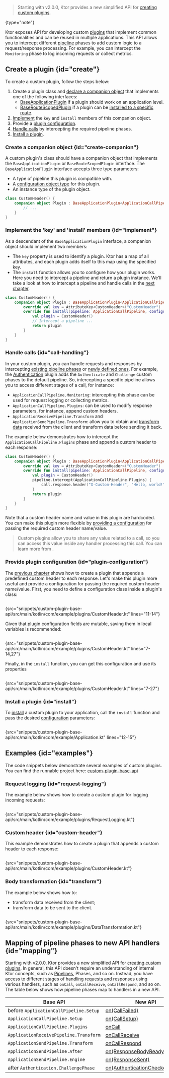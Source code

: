 [//]: # (title: Custom plugins - Base API)

<microformat>
<var name="example_name" value="custom-plugin-base-api"/>
<include src="lib.xml" include-id="download_example"/>
</microformat>

> Starting with v2.0.0, Ktor provides a new simplified API for [creating custom plugins](custom_plugins.md).
>
{type="note"}

Ktor exposes API for developing custom [plugins](Plugins.md) that implement common functionalities and can be reused in multiple applications. 
This API allows you to intercept different [pipeline](Pipelines.md) phases to add custom logic to a request/response processing.
For example, you can intercept the `Monitoring` phase to log incoming requests or collect metrics.

## Create a plugin {id="create"}
To create a custom plugin, follow the steps below:

1. Create a plugin class and [declare a companion object](#create-companion) that implements one of the following interfaces:
   - [BaseApplicationPlugin](https://api.ktor.io/ktor-server/ktor-server-core/io.ktor.server.application/-base-application-plugin/index.html) if a plugin should work on an application level.
   - [BaseRouteScopedPlugin](https://api.ktor.io/ktor-server/ktor-server-core/io.ktor.server.application/-base-route-scoped-plugin/index.html) if a plugin can be [installed to a specific route](Plugins.md#install-route).
2. [Implement](#implement) the `key` and `install` members of this companion object.
3. Provide a [plugin configuration](#plugin-configuration).
4. [Handle calls](#call-handling) by intercepting the required pipeline phases. 
5. [Install a plugin](#install).


### Create a companion object {id="create-companion"}

A custom plugin's class should have a companion object that implements the `BaseApplicationPlugin` or `BaseRouteScopedPlugin` interface.
The `BaseApplicationPlugin` interface accepts three type parameters:
- A type of pipeline this plugin is compatible with.
- A [configuration object type](#plugin-configuration) for this plugin.
- An instance type of the plugin object.

```kotlin
class CustomHeader() {
    companion object Plugin : BaseApplicationPlugin<ApplicationCallPipeline, Configuration, CustomHeader> {
        // ...
    }
}
```

### Implement the 'key' and 'install' members {id="implement"}

As a descendant of the `BaseApplicationPlugin` interface, a companion object should implement two members:
- The `key` property is used to identify a plugin. Ktor has a map of all attributes, and each plugin adds itself to this map using the specified key.
- The `install` function allows you to configure how your plugin works. Here you need to intercept a pipeline and return a plugin instance. We'll take a look at how to intercept a pipeline and handle calls in the [next chapter](#call-handling).

```kotlin
class CustomHeader() {
    companion object Plugin : BaseApplicationPlugin<ApplicationCallPipeline, Configuration, CustomHeader> {
        override val key = AttributeKey<CustomHeader>("CustomHeader")
        override fun install(pipeline: ApplicationCallPipeline, configure: Configuration.() -> Unit): CustomHeader {
            val plugin = CustomHeader()
            // Intercept a pipeline ...
            return plugin
        }
    }
}
```

### Handle calls {id="call-handling"}

In your custom plugin, you can handle requests and responses by intercepting [existing pipeline phases](Pipelines.md#ktor-pipelines) or [newly defined ones](Pipelines.md#phases). For example, the [Authentication](authentication.md) plugin adds the `Authenticate` and `Challenge` custom phases to the default pipeline. So, intercepting a specific pipeline allows you to access different stages of a call, for instance:

- `ApplicationCallPipeline.Monitoring`: intercepting this phase can be used for request logging or collecting metrics.
- `ApplicationCallPipeline.Plugins`: can be used to modify response parameters, for instance, append custom headers.
- `ApplicationReceivePipeline.Transform` and `ApplicationSendPipeline.Transform`: allow you to obtain and [transform data](#transform) received from the client and transform data before sending it back.

The example below demonstrates how to intercept the `ApplicationCallPipeline.Plugins` phase and append a custom header to each response:

```kotlin
class CustomHeader() {
    companion object Plugin : BaseApplicationPlugin<ApplicationCallPipeline, Configuration, CustomHeader> {
        override val key = AttributeKey<CustomHeader>("CustomHeader")
        override fun install(pipeline: ApplicationCallPipeline, configure: Configuration.() -> Unit): CustomHeader {
            val plugin = CustomHeader()
            pipeline.intercept(ApplicationCallPipeline.Plugins) {
                call.response.header("X-Custom-Header", "Hello, world!")
            }
            return plugin
        }
    }
}
```

Note that a custom header name and value in this plugin are hardcoded. You can make this plugin more flexible by [providing a configuration](#plugin-configuration) for passing the required custom header name/value.

> Custom plugins allow you to share any value related to a call, so you can access this value inside any handler processing this call. You can learn more from [](custom_plugins.md#call-state).


### Provide plugin configuration {id="plugin-configuration"}

The [previous chapter](#call-handling) shows how to create a plugin that appends a predefined custom header to each response. Let's make this plugin more useful and provide a configuration for passing the required custom header name/value. First, you need to define a configuration class inside a plugin's class:

```kotlin
```
{src="snippets/custom-plugin-base-api/src/main/kotlin/com/example/plugins/CustomHeader.kt" lines="11-14"}

Given that plugin configuration fields are mutable, saving them in local variables is recommended:

```kotlin
```
{src="snippets/custom-plugin-base-api/src/main/kotlin/com/example/plugins/CustomHeader.kt" lines="7-14,27"}

Finally, in the `install` function, you can get this configuration and use its properties 

```kotlin
```
{src="snippets/custom-plugin-base-api/src/main/kotlin/com/example/plugins/CustomHeader.kt" lines="7-27"}



### Install a plugin {id="install"}

To [install](Plugins.md#install) a custom plugin to your application, call the `install` function and pass the desired [configuration](#plugin-configuration) parameters:

```kotlin
```
{src="snippets/custom-plugin-base-api/src/main/kotlin/com/example/Application.kt" lines="12-15"}


## Examples {id="examples"}

The code snippets below demonstrate several examples of custom plugins.
You can find the runnable project here: [custom-plugin-base-api](https://github.com/ktorio/ktor-documentation/blob/%current-branch%/codeSnippets/snippets/custom-plugin-base-api)

### Request logging {id="request-logging"}

The example below shows how to create a custom plugin for logging incoming requests:

```kotlin
```
{src="snippets/custom-plugin-base-api/src/main/kotlin/com/example/plugins/RequestLogging.kt"}

### Custom header {id="custom-header"}

This example demonstrates how to create a plugin that appends a custom header to each response:

```kotlin
```
{src="snippets/custom-plugin-base-api/src/main/kotlin/com/example/plugins/CustomHeader.kt"}


### Body transformation {id="transform"}

The example below shows how to:
- transform data received from the client; 
- transform data to be sent to the client.

```kotlin
```
{src="snippets/custom-plugin-base-api/src/main/kotlin/com/example/plugins/DataTransformation.kt"}


## Mapping of pipeline phases to new API handlers {id="mapping"}

Starting with v2.0.0, Ktor provides a new simplified API for [creating custom plugins](custom_plugins.md).
In general, this API doesn't require an understanding of internal Ktor concepts, such as [Pipelines](Pipelines.md), Phases, and so on. Instead, you have access to different stages of [handling requests and responses](#call-handling) using various handlers, such as `onCall`, `onCallReceive`, `onCallRespond`, and so on. 
The table below shows how pipeline phases map to handlers in a new API.

| Base API                               | New API                                                 |
|----------------------------------------|---------------------------------------------------------|
| before `ApplicationCallPipeline.Setup` | [on(CallFailed)](custom_plugins.md#other)               |
| `ApplicationCallPipeline.Setup`        | [on(CallSetup)](custom_plugins.md#other)                |
| `ApplicationCallPipeline.Plugins`      | [onCall](custom_plugins.md#on-call)                     |
| `ApplicationReceivePipeline.Transform` | [onCallReceive](custom_plugins.md#on-call-receive)      |
| `ApplicationSendPipeline.Transform`    | [onCallRespond](custom_plugins.md#on-call-respond)      |
| `ApplicationSendPipeline.After`        | [on(ResponseBodyReadyForSend)](custom_plugins.md#other) |
| `ApplicationSendPipeline.Engine`       | [on(ResponseSent)](custom_plugins.md#other)             |
| after `Authentication.ChallengePhase`  | [on(AuthenticationChecked)](custom_plugins.md#other)    |

